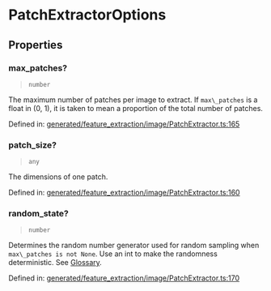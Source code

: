 # PatchExtractorOptions

## Properties

### max\_patches?

> `number`

The maximum number of patches per image to extract. If `max\_patches` is a float in (0, 1), it is taken to mean a proportion of the total number of patches.

Defined in:  [generated/feature\_extraction/image/PatchExtractor.ts:165](https://github.com/transitive-bullshit/scikit-learn-ts/blob/b59c1ff/packages/sklearn/src/generated/feature_extraction/image/PatchExtractor.ts#L165)

### patch\_size?

> `any`

The dimensions of one patch.

Defined in:  [generated/feature\_extraction/image/PatchExtractor.ts:160](https://github.com/transitive-bullshit/scikit-learn-ts/blob/b59c1ff/packages/sklearn/src/generated/feature_extraction/image/PatchExtractor.ts#L160)

### random\_state?

> `number`

Determines the random number generator used for random sampling when `max\_patches is not None`. Use an int to make the randomness deterministic. See [Glossary](../../glossary.html#term-random_state).

Defined in:  [generated/feature\_extraction/image/PatchExtractor.ts:170](https://github.com/transitive-bullshit/scikit-learn-ts/blob/b59c1ff/packages/sklearn/src/generated/feature_extraction/image/PatchExtractor.ts#L170)
